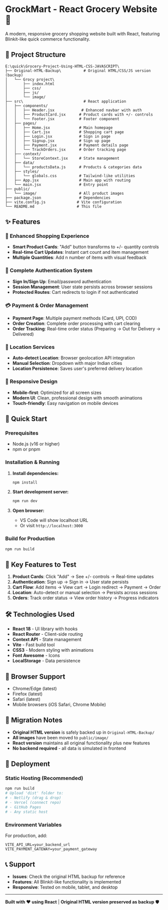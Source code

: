 # GrockMart - React Grocery Website 🛒

A modern, responsive grocery shopping website built with React, featuring Blinkit-like quick commerce functionality.

## 📁 Project Structure

```
E:\quick\Grocery-Project-Using-HTML-CSS-JAVASCRIPT\
├── Original-HTML-Backup\          # Original HTML/CSS/JS version (backup)
│   └── Grocy project\
│       ├── index.html
│       ├── css/
│       ├── js/
│       └── image/
├── src\                           # React application
│   ├── components/
│   │   ├── Header.jsx            # Enhanced navbar with auth
│   │   ├── ProductCard.jsx      # Product cards with +/- controls
│   │   └── Footer.jsx           # Footer component
│   ├── pages/
│   │   ├── Home.jsx             # Main homepage
│   │   ├── Cart.jsx             # Shopping cart page
│   │   ├── Login.jsx            # Sign in page
│   │   ├── Signup.jsx           # Sign up page
│   │   ├── Payment.jsx          # Payment details page
│   │   └── TrackOrders.jsx      # Order tracking page
│   ├── context/
│   │   └── StoreContext.jsx     # State management
│   ├── data/
│   │   └── productsData.js      # Products & categories data
│   ├── styles/
│   │   └── globals.css          # Tailwind-like utilities
│   ├── App.jsx                  # Main app with routing
│   └── main.jsx                 # Entry point
├── public/
│   └── image/                   # All product images
├── package.json                 # Dependencies
├── vite.config.js              # Vite configuration
└── README.md                   # This file
```

## ✨ Features

### 🛒 **Enhanced Shopping Experience**
- **Smart Product Cards**: "Add" button transforms to +/- quantity controls
- **Real-time Cart Updates**: Instant cart count and item management
- **Multiple Quantities**: Add n number of items with visual feedback

### 🔐 **Complete Authentication System**
- **Sign In/Sign Up**: Email/password authentication
- **Session Management**: User state persists across browser sessions
- **Protected Routes**: Cart redirects to login if not authenticated

### 💳 **Payment & Order Management**
- **Payment Page**: Multiple payment methods (Card, UPI, COD)
- **Order Creation**: Complete order processing with cart clearing
- **Order Tracking**: Real-time order status (Preparing → Out for Delivery → Delivered)

### 📍 **Location Services**
- **Auto-detect Location**: Browser geolocation API integration
- **Manual Selection**: Dropdown with major Indian cities
- **Location Persistence**: Saves user's preferred delivery location

### 📱 **Responsive Design**
- **Mobile-first**: Optimized for all screen sizes
- **Modern UI**: Clean, professional design with smooth animations
- **Touch-friendly**: Easy navigation on mobile devices

## 🚀 Quick Start

### Prerequisites
- Node.js (v16 or higher)
- npm or pnpm

### Installation & Running

1. **Install dependencies:**
   ```bash
   npm install
   ```

2. **Start development server:**
   ```bash
   npm run dev
   ```

3. **Open browser:**
   - VS Code will show localhost URL
   - Or visit `http://localhost:3000`

### Build for Production
```bash
npm run build
```

## 🎯 Key Features to Test

1. **Product Cards**: Click "Add" → See +/- controls → Real-time updates
2. **Authentication**: Sign up → Sign in → User state persists
3. **Cart Flow**: Add items → View cart → Login redirect → Payment → Order
4. **Location**: Auto-detect or manual selection → Persists across sessions
5. **Orders**: Track order status → View order history → Progress indicators

## 🛠️ Technologies Used

- **React 18** - UI library with hooks
- **React Router** - Client-side routing
- **Context API** - State management
- **Vite** - Fast build tool
- **CSS3** - Modern styling with animations
- **Font Awesome** - Icons
- **LocalStorage** - Data persistence

## 📱 Browser Support

- Chrome/Edge (latest)
- Firefox (latest)
- Safari (latest)
- Mobile browsers (iOS Safari, Chrome Mobile)

## 🔄 Migration Notes

- **Original HTML version** is safely backed up in `Original-HTML-Backup/`
- **All images** have been moved to `public/image/`
- **React version** maintains all original functionality plus new features
- **No backend required** - all data is simulated in frontend

## 🚀 Deployment

### Static Hosting (Recommended)
```bash
npm run build
# Upload 'dist' folder to:
# - Netlify (drag & drop)
# - Vercel (connect repo)
# - GitHub Pages
# - Any static host
```

### Environment Variables
For production, add:
```env
VITE_API_URL=your_backend_url
VITE_PAYMENT_GATEWAY=your_payment_gateway
```

## 📞 Support

- **Issues**: Check the original HTML backup for reference
- **Features**: All Blinkit-like functionality is implemented
- **Responsive**: Tested on mobile, tablet, and desktop

---

**Built with ❤️ using React** | **Original HTML version preserved as backup** 🛡️